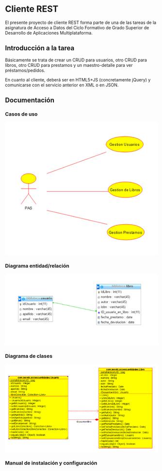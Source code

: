 # Cliente REST

El presente proyecto de cliente REST forma parte de una de las tareas de 
la asignatura de Acceso a Datos del Ciclo Formativo de Grado Superior de 
Desarrollo de Aplicaciones Multiplataforma. 

## Introducción a la tarea

Básicamente se trata de crear un CRUD para usuarios, otro CRUD para libros, otro CRUD para prestamos y un maestro-detalle para ver préstamos/pedidos.

En cuanto al cliente, deberá ser en HTML5+JS (concretamente jQuery) y comunicarse con el servicio anterior en XML o en JSON.

## Documentación

### Casos de uso

![](casos_uso.png)

### Diagrama entidad/relación

![](ER_biblioteca.png)

### Diagrama de clases
 
![](diagrama_de_clases.png)

### Manual de instalación y configuración

